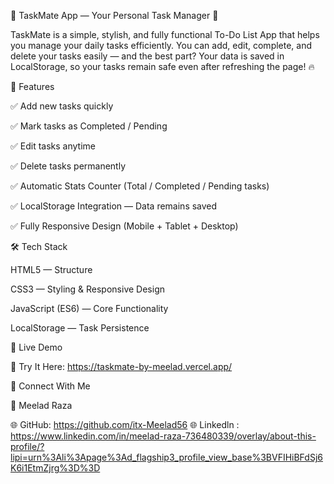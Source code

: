 📝 TaskMate App — Your Personal Task Manager 🚀

TaskMate is a simple, stylish, and fully functional To-Do List App that helps you manage your daily tasks efficiently.
You can add, edit, complete, and delete your tasks easily — and the best part?
Your data is saved in LocalStorage, so your tasks remain safe even after refreshing the page! 🔥

🌟 Features

✅ Add new tasks quickly

✅ Mark tasks as Completed / Pending

✅ Edit tasks anytime

✅ Delete tasks permanently

✅ Automatic Stats Counter (Total / Completed / Pending tasks)

✅ LocalStorage Integration — Data remains saved

✅ Fully Responsive Design (Mobile + Tablet + Desktop)


🛠️ Tech Stack

HTML5 — Structure

CSS3 — Styling & Responsive Design

JavaScript (ES6) — Core Functionality

LocalStorage — Task Persistence


🚀 Live Demo

🔗 Try It Here: https://taskmate-by-meelad.vercel.app/


🤝 Connect With Me

👤 Meelad Raza

🌐 GitHub: https://github.com/itx-Meelad56
🌐 Linkedln : https://www.linkedin.com/in/meelad-raza-736480339/overlay/about-this-profile/?lipi=urn%3Ali%3Apage%3Ad_flagship3_profile_view_base%3BVFIHiBFdSj6K6i1EtmZjrg%3D%3D

